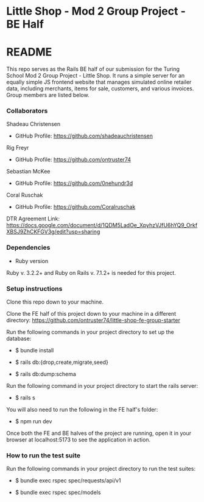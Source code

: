 # Little Shop - Mod 2 Group Project - BE Half

# README

This repo serves as the Rails BE half of our submission for the Turing School Mod 2 Group Project - Little Shop. It runs a simple server for an equally simple JS frontend website that manages simulated online retailer data, including merchants, items for sale, customers, and various invoices. Group members are listed below.

### Collaborators

Shadeau Christensen

* GitHub Profile: https://github.com/shadeauchristensen


Rig Freyr

* GitHub Profile: https://github.com/ontruster74


Sebastian McKee

* GitHub Profile: https://github.com/0nehundr3d


Coral Ruschak

* GitHub Profile: https://github.com/Coralruschak


DTR Agreement Link: https://docs.google.com/document/d/1QDM5LadOe_XpyhzVJfU6hYQ9_OrkfXBSJ9ZhCKFGV3g/edit?usp=sharing

### Dependencies

* Ruby version

Ruby v. 3.2.2+ and Ruby on Rails v. 7.1.2+ is needed for this project.

### Setup instructions
  
Clone this repo down to your machine.

Clone the FE half of this project down to your machine in a different directory: https://github.com/ontruster74/little-shop-fe-group-starter

Run the following commands in your project directory to set up the database:

* $ bundle install
  
* $ rails db:{drop,create,migrate,seed}
  
* $ rails db:dump:schema

Run the following command in your project directory to start the rails server:

* $ rails s

You will also need to run the following in the FE half's folder:

* $ npm run dev

Once both the FE and BE halves of the project are running, open it in your browser at localhost:5173 to see the application in action.

### How to run the test suite

Run the following commands in your project directory to run the test suites:

* $ bundle exec rspec spec/requests/api/v1
  
* $ bundle exec rspec spec/models

